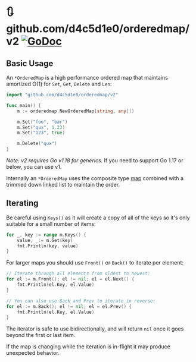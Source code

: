 # 🔃 github.com/d4c5d1e0/orderedmap/v2 [![GoDoc](https://godoc.org/github.com/d4c5d1e0/orderedmap/v2?status.svg)](https://godoc.org/github.com/d4c5d1e0/orderedmap/v2)

## Basic Usage

An `*OrderedMap` is a high performance ordered map that maintains amortized O(1)
for `Set`, `Get`, `Delete` and `Len`:

```go
import "github.com/d4c5d1e0/orderedmap/v2"

func main() {
	m := orderedmap.NewOrderedMap[string, any]()

	m.Set("foo", "bar")
	m.Set("qux", 1.23)
	m.Set("123", true)

	m.Delete("qux")
}
```

*Note: v2 requires Go v1.18 for generics.* If you need to support Go 1.17 or
below, you can use v1.

Internally an `*OrderedMap` uses the composite type
[map](https://go.dev/blog/maps) combined with a
trimmed down linked list to maintain the order.

## Iterating

Be careful using `Keys()` as it will create a copy of all of the keys so it's
only suitable for a small number of items:

```go
for _, key := range m.Keys() {
	value, _:= m.Get(key)
	fmt.Println(key, value)
}
```

For larger maps you should use `Front()` or `Back()` to iterate per element:

```go
// Iterate through all elements from oldest to newest:
for el := m.Front(); el != nil; el = el.Next() {
    fmt.Println(el.Key, el.Value)
}

// You can also use Back and Prev to iterate in reverse:
for el := m.Back(); el != nil; el = el.Prev() {
    fmt.Println(el.Key, el.Value)
}
```

The iterator is safe to use bidirectionally, and will return `nil` once it goes
beyond the first or last item.

If the map is changing while the iteration is in-flight it may produce
unexpected behavior.

